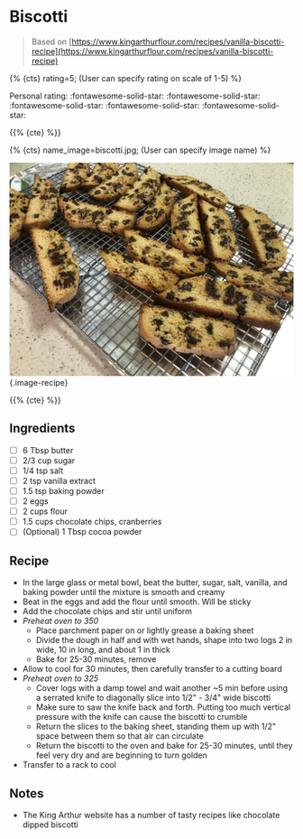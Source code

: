 # Biscotti

> Based on [https://www.kingarthurflour.com/recipes/vanilla-biscotti-recipe](https://www.kingarthurflour.com/recipes/vanilla-biscotti-recipe)

{% {cts} rating=5; (User can specify rating on scale of 1-5) %}

Personal rating: :fontawesome-solid-star: :fontawesome-solid-star: :fontawesome-solid-star: :fontawesome-solid-star: :fontawesome-solid-star:

{{% {cte} %}}

{% {cts} name_image=biscotti.jpg; (User can specify image name) %}

![biscotti.jpg](./biscotti.jpg){.image-recipe}

{{% {cte} %}}

## Ingredients

- [ ] 6 Tbsp butter
- [ ] 2/3 cup sugar
- [ ] 1/4 tsp salt
- [ ] 2 tsp vanilla extract
- [ ] 1.5 tsp baking powder
- [ ] 2 eggs
- [ ] 2 cups flour
- [ ] 1.5 cups chocolate chips, cranberries
- [ ] (Optional) 1 Tbsp cocoa powder

## Recipe

- In the large glass or metal bowl, beat the butter, sugar, salt, vanilla, and baking powder until the mixture is smooth and creamy
- Beat in the eggs and add the flour until smooth. Will be sticky
- Add the chocolate chips and stir until uniform
- *Preheat oven to 350*
    - Place parchment paper on or lightly grease a baking sheet
    - Divide the dough in half and with wet hands, shape into two logs 2 in wide, 10 in long, and about 1 in thick
    - Bake for 25-30 minutes, remove
- Allow to cool for 30 minutes, then carefully transfer to a cutting board
- *Preheat oven to 325*
    - Cover logs with a damp towel and wait another ~5 min before using a serrated knife to diagonally slice into 1/2" - 3/4" wide biscotti
    - Make sure to saw the knife back and forth. Putting too much vertical pressure with the knife can cause the biscotti to crumble
    - Return the slices to the baking sheet, standing them up with 1/2" space between them so that air can circulate
    - Return the biscotti to the oven and bake for 25-30 minutes, until they feel very dry and are beginning to turn golden
- Transfer to a rack to cool

## Notes

- The King Arthur website has a number of tasty recipes like chocolate dipped biscotti
